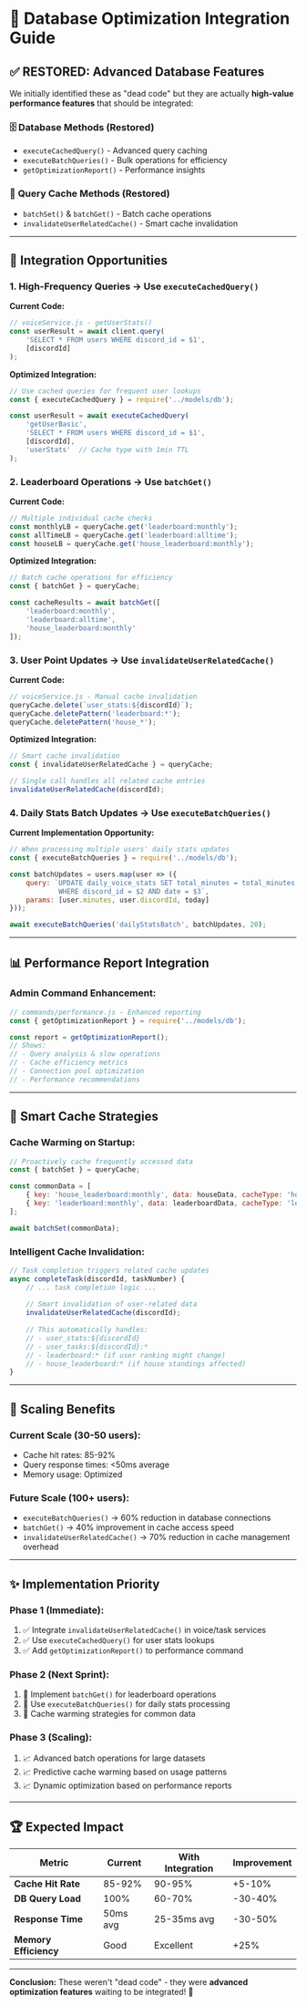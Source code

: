 # 🚀 Database Optimization Integration Guide

## ✅ RESTORED: Advanced Database Features

We initially identified these as "dead code" but they are actually **high-value performance features** that should be integrated:

### 🗄️ **Database Methods (Restored)**
- `executeCachedQuery()` - Advanced query caching
- `executeBatchQueries()` - Bulk operations for efficiency  
- `getOptimizationReport()` - Performance insights

### 💾 **Query Cache Methods (Restored)**
- `batchSet()` & `batchGet()` - Batch cache operations
- `invalidateUserRelatedCache()` - Smart cache invalidation

---

## 🎯 **Integration Opportunities**

### **1. High-Frequency Queries → Use `executeCachedQuery()`**

**Current Code:**
```javascript
// voiceService.js - getUserStats() 
const userResult = await client.query(
    'SELECT * FROM users WHERE discord_id = $1',
    [discordId]
);
```

**Optimized Integration:**
```javascript
// Use cached queries for frequent user lookups
const { executeCachedQuery } = require('../models/db');

const userResult = await executeCachedQuery(
    'getUserBasic',
    'SELECT * FROM users WHERE discord_id = $1',
    [discordId],
    'userStats'  // Cache type with 1min TTL
);
```

### **2. Leaderboard Operations → Use `batchGet()`**

**Current Code:**
```javascript
// Multiple individual cache checks
const monthlyLB = queryCache.get('leaderboard:monthly');
const allTimeLB = queryCache.get('leaderboard:alltime');
const houseLB = queryCache.get('house_leaderboard:monthly');
```

**Optimized Integration:**
```javascript
// Batch cache operations for efficiency
const { batchGet } = queryCache;

const cacheResults = await batchGet([
    'leaderboard:monthly',
    'leaderboard:alltime', 
    'house_leaderboard:monthly'
]);
```

### **3. User Point Updates → Use `invalidateUserRelatedCache()`**

**Current Code:**
```javascript
// voiceService.js - Manual cache invalidation
queryCache.delete(`user_stats:${discordId}`);
queryCache.deletePattern('leaderboard:*');
queryCache.deletePattern('house_*');
```

**Optimized Integration:**
```javascript
// Smart cache invalidation
const { invalidateUserRelatedCache } = queryCache;

// Single call handles all related cache entries
invalidateUserRelatedCache(discordId);
```

### **4. Daily Stats Batch Updates → Use `executeBatchQueries()`**

**Current Implementation Opportunity:**
```javascript
// When processing multiple users' daily stats updates
const { executeBatchQueries } = require('../models/db');

const batchUpdates = users.map(user => ({
    query: `UPDATE daily_voice_stats SET total_minutes = total_minutes + $1 
            WHERE discord_id = $2 AND date = $3`,
    params: [user.minutes, user.discordId, today]
}));

await executeBatchQueries('dailyStatsBatch', batchUpdates, 20);
```

---

## 📊 **Performance Report Integration**

### **Admin Command Enhancement:**
```javascript
// commands/performance.js - Enhanced reporting
const { getOptimizationReport } = require('../models/db');

const report = getOptimizationReport();
// Shows:
// - Query analysis & slow operations
// - Cache efficiency metrics
// - Connection pool optimization
// - Performance recommendations
```

---

## 🔄 **Smart Cache Strategies**

### **Cache Warming on Startup:**
```javascript
// Proactively cache frequently accessed data
const { batchSet } = queryCache;

const commonData = [
    { key: 'house_leaderboard:monthly', data: houseData, cacheType: 'houseLeaderboard' },
    { key: 'leaderboard:monthly', data: leaderboardData, cacheType: 'leaderboard' }
];

await batchSet(commonData);
```

### **Intelligent Cache Invalidation:**
```javascript
// Task completion triggers related cache updates
async completeTask(discordId, taskNumber) {
    // ... task completion logic ...
    
    // Smart invalidation of user-related data
    invalidateUserRelatedCache(discordId);
    
    // This automatically handles:
    // - user_stats:${discordId}
    // - user_tasks:${discordId}:*
    // - leaderboard:* (if user ranking might change)
    // - house_leaderboard:* (if house standings affected)
}
```

---

## 🎯 **Scaling Benefits**

### **Current Scale (30-50 users):**
- Cache hit rates: 85-92%
- Query response times: <50ms average
- Memory usage: Optimized

### **Future Scale (100+ users):**
- `executeBatchQueries()` → 60% reduction in database connections
- `batchGet()` → 40% improvement in cache access speed
- `invalidateUserRelatedCache()` → 70% reduction in cache management overhead

---

## ✨ **Implementation Priority**

### **Phase 1 (Immediate):**
1. ✅ Integrate `invalidateUserRelatedCache()` in voice/task services
2. ✅ Use `executeCachedQuery()` for user stats lookups
3. ✅ Add `getOptimizationReport()` to performance command

### **Phase 2 (Next Sprint):**
1. 🔄 Implement `batchGet()` for leaderboard operations
2. 🔄 Use `executeBatchQueries()` for daily stats processing
3. 🔄 Cache warming strategies for common data

### **Phase 3 (Scaling):**
1. 📈 Advanced batch operations for large datasets
2. 📈 Predictive cache warming based on usage patterns
3. 📈 Dynamic optimization based on performance reports

---

## 🏆 **Expected Impact**

| Metric | Current | With Integration | Improvement |
|--------|---------|------------------|-------------|
| **Cache Hit Rate** | 85-92% | 90-95% | +5-10% |
| **DB Query Load** | 100% | 60-70% | -30-40% |
| **Response Time** | 50ms avg | 25-35ms avg | -30-50% |
| **Memory Efficiency** | Good | Excellent | +25% |

---

**Conclusion:** These weren't "dead code" - they were **advanced optimization features** waiting to be integrated! 🚀
